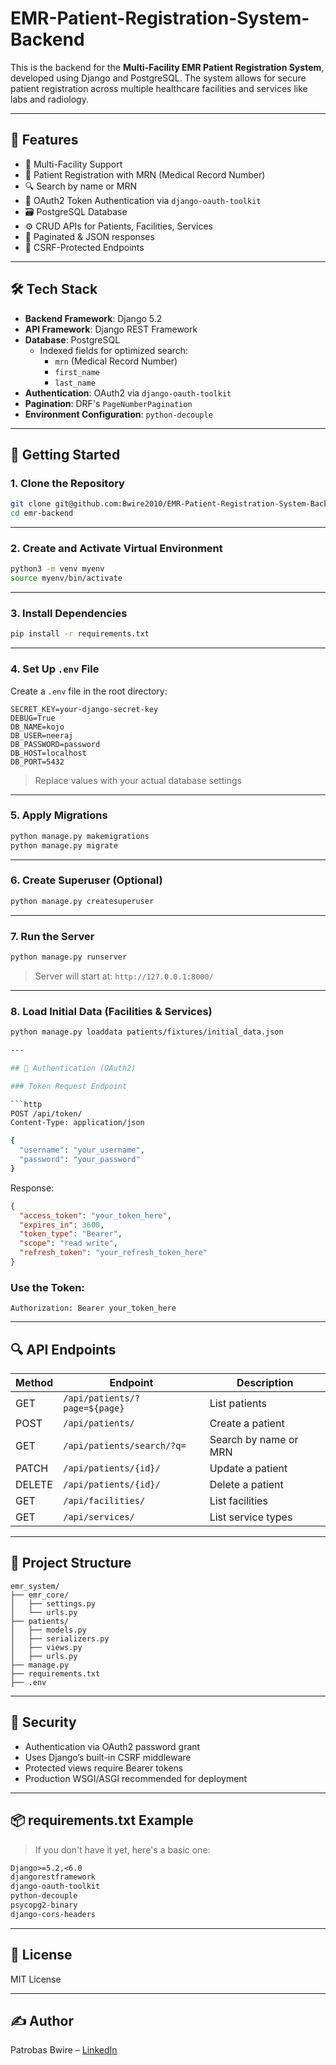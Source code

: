 # EMR-Patient-Registration-System-Backend

This is the backend for the **Multi-Facility EMR Patient Registration System**, developed using Django and PostgreSQL. The system allows for secure patient registration across multiple healthcare facilities and services like labs and radiology.

---

## 🌟 Features

- 🏥 Multi-Facility Support
- 🧍 Patient Registration with MRN (Medical Record Number)
- 🔍 Search by name or MRN
- 🔐 OAuth2 Token Authentication via `django-oauth-toolkit`
- 🗃️ PostgreSQL Database
- ⚙️ CRUD APIs for Patients, Facilities, Services
- 📄 Paginated & JSON responses
- 🔁 CSRF-Protected Endpoints

---

## 🛠 Tech Stack

- **Backend Framework**: Django 5.2
- **API Framework**: Django REST Framework
- **Database**: PostgreSQL
  - Indexed fields for optimized search:
    - `mrn` (Medical Record Number)
    - `first_name`
    - `last_name`
- **Authentication**: OAuth2 via `django-oauth-toolkit`
- **Pagination**: DRF's `PageNumberPagination`
- **Environment Configuration**: `python-decouple`

---

## 🚀 Getting Started

### 1. Clone the Repository

```bash
git clone git@github.com:Bwire2010/EMR-Patient-Registration-System-Backend.git
cd emr-backend
```

---

### 2. Create and Activate Virtual Environment

```bash
python3 -m venv myenv
source myenv/bin/activate
```

---

### 3. Install Dependencies

```bash
pip install -r requirements.txt
```

---

### 4. Set Up `.env` File

Create a `.env` file in the root directory:

```env
SECRET_KEY=your-django-secret-key
DEBUG=True
DB_NAME=kojo
DB_USER=neeraj
DB_PASSWORD=password
DB_HOST=localhost
DB_PORT=5432
```

> Replace values with your actual database settings

---

### 5. Apply Migrations

```bash
python manage.py makemigrations
python manage.py migrate
```

---

### 6. Create Superuser (Optional)

```bash
python manage.py createsuperuser
```

---

### 7. Run the Server

```bash
python manage.py runserver
```

> Server will start at: `http://127.0.0.1:8000/`


---

### 8. Load Initial Data (Facilities & Services)

```bash
python manage.py loaddata patients/fixtures/initial_data.json

---

## 🔑 Authentication (OAuth2)

### Token Request Endpoint

```http
POST /api/token/
Content-Type: application/json

{
  "username": "your_username",
  "password": "your_password"
}
```

Response:

```json
{
  "access_token": "your_token_here",
  "expires_in": 3600,
  "token_type": "Bearer",
  "scope": "read write",
  "refresh_token": "your_refresh_token_here"
}
```

### Use the Token:

```http
Authorization: Bearer your_token_here
```

---

## 🔍 API Endpoints

| Method | Endpoint                     | Description                  |
|--------|----------------------------- |------------------------------|
| GET    | `/api/patients/?page=${page}`| List patients                |
| POST   | `/api/patients/`             | Create a patient             |
| GET    | `/api/patients/search/?q=`   | Search by name or MRN        |
| PATCH  | `/api/patients/{id}/`        | Update a patient             |
| DELETE | `/api/patients/{id}/`        | Delete a patient             |
| GET    | `/api/facilities/`           | List facilities              |
| GET    | `/api/services/`             | List service types           |

---

## 🧱 Project Structure

```
emr_system/
├── emr_core/
│   ├── settings.py
│   └── urls.py
├── patients/
│   ├── models.py
│   ├── serializers.py
│   ├── views.py
│   ├── urls.py
├── manage.py
├── requirements.txt
├── .env
```

---

## 🔐 Security

- Authentication via OAuth2 password grant
- Uses Django’s built-in CSRF middleware
- Protected views require Bearer tokens
- Production WSGI/ASGI recommended for deployment

---

## 📦 requirements.txt Example

> If you don't have it yet, here's a basic one:

```txt
Django>=5.2,<6.0
djangorestframework
django-oauth-toolkit
python-decouple
psycopg2-binary
django-cors-headers
```

---


## 🧠 License

MIT License

---

## ✍️ Author

Patrobas Bwire – [LinkedIn](https://www.linkedin.com/in/patrobas-bwire/)
